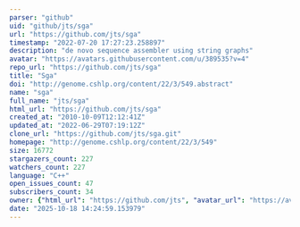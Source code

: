 ```yaml
---
parser: "github"
uid: "github/jts/sga"
url: "https://github.com/jts/sga"
timestamp: "2022-07-20 17:27:23.258897"
description: "de novo sequence assembler using string graphs"
avatar: "https://avatars.githubusercontent.com/u/389535?v=4"
repo_url: "https://github.com/jts/sga"
title: "Sga"
doi: "http://genome.cshlp.org/content/22/3/549.abstract"
name: "sga"
full_name: "jts/sga"
html_url: "https://github.com/jts/sga"
created_at: "2010-10-09T12:12:41Z"
updated_at: "2022-06-29T07:19:12Z"
clone_url: "https://github.com/jts/sga.git"
homepage: "http://genome.cshlp.org/content/22/3/549"
size: 16772
stargazers_count: 227
watchers_count: 227
language: "C++"
open_issues_count: 47
subscribers_count: 34
owner: {"html_url": "https://github.com/jts", "avatar_url": "https://avatars.githubusercontent.com/u/389535?v=4", "login": "jts", "type": "User"}
date: "2025-10-18 14:24:59.153979"
---
```

